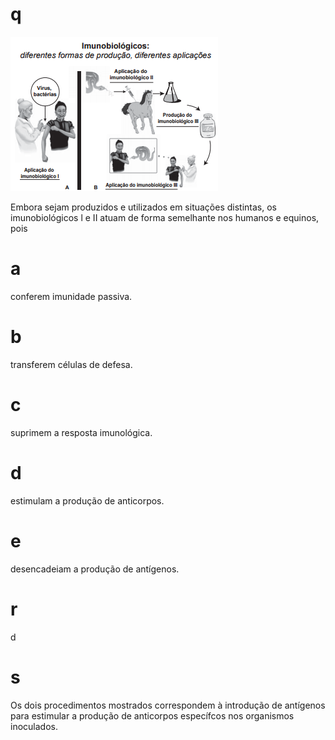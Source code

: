 # q
![](aa228cbd-bd1c-0b19-d99c-5ebf95104abe.png)

Embora sejam produzidos e utilizados em situações distintas, os imunobiológicos l e II atuam de forma semelhante nos humanos e equinos, pois

# a
conferem imunidade passiva.

# b
transferem células de defesa.

# c
suprimem a resposta imunológica.

# d
estimulam a produção de anticorpos.

# e
desencadeiam a produção de antígenos.

# r
d

# s
Os dois procedimentos mostrados correspondem à introdução de antígenos para estimular a produção de anticorpos específcos nos organismos inoculados.
